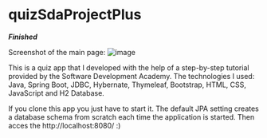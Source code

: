 # quizSdaProjectPlus
***Finished*** 

Screenshot of the main page:
![image](https://user-images.githubusercontent.com/97526064/166112080-34551ae0-b4e8-4e95-ac04-6212826970f1.png)


This is a quiz app that I developed with the help of a step-by-step tutorial provided by the Software Development Academy.
The technologies I used: Java, Spring Boot, JDBC, Hybernate, Thymeleaf, Bootstrap, HTML, CSS, JavaScript and H2 Database.

If you clone this app you just have to start it. The default JPA setting creates a database schema from scratch each time the application is started.
Then acces the http://localhost:8080/ :)
